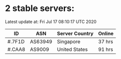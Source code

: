 # 2 stable servers:

Latest update at: Fri Jul 17 08:10:17 UTC 2020

| ID | ASN | Server Country | Online |
| -- | --- | -------------- | ------ |
| #.7F1D | AS63949 | Singapore | 37 hrs |
| #.CAA8 | AS9009 | United States | 91 hrs |

